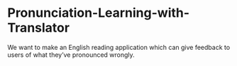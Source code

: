 # Pronunciation-Learning-with-Translator
We want to make an English reading application which can give feedback to users of what they’ve pronounced wrongly.
